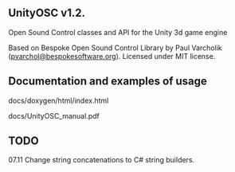## UnityOSC v1.2.

Open Sound Control classes and API for the Unity 3d game engine

Based on Bespoke Open Sound Control Library by Paul Varcholik (pvarchol@bespokesoftware.org).
Licensed under MIT license.

## Documentation and examples of usage

docs/doxygen/html/index.html

docs/UnityOSC_manual.pdf

## TODO

07.11 Change string concatenations to C# string builders.
